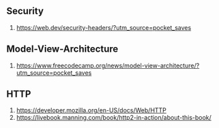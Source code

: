 
## Security

1. https://web.dev/security-headers/?utm_source=pocket_saves


## Model-View-Architecture

1. https://www.freecodecamp.org/news/model-view-architecture/?utm_source=pocket_saves

## HTTP

1. https://developer.mozilla.org/en-US/docs/Web/HTTP
2. https://livebook.manning.com/book/http2-in-action/about-this-book/

